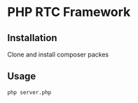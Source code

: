 # PHP RTC Framework

## Installation
Clone and install composer packes

## Usage
```
php server.php
```